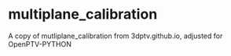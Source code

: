 # multiplane_calibration
A copy of mutliplane_calibration from 3dptv.github.io, adjusted for OpenPTV-PYTHON
